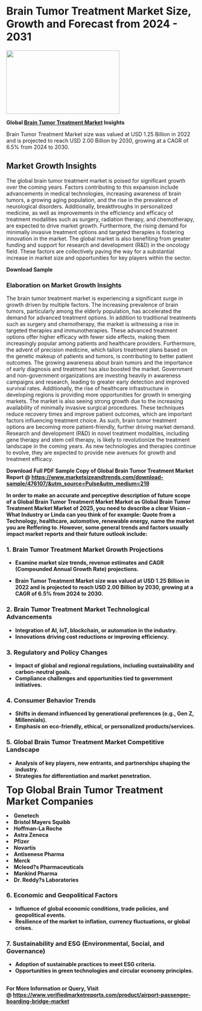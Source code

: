 <H1>Brain Tumor Treatment Market Size, Growth and Forecast from 2024 - 2031</H1><img class="aligncenter size-medium wp-image-584254" src="https://thirdeyenews.in/wp-content/uploads/2024/09/Global-Market-Research-300x168.jpeg" alt="" width="300" height="168" /><p><strong>Global&nbsp;<a href="https://www.marketsizeandtrends.com/download-sample/476107/&amp;utm_source=Pulse&amp;utm_medium=219">Brain Tumor Treatment Market</a> Insights</strong></p><p>Brain Tumor Treatment Market size was valued at USD 1.25 Billion in 2022 and is projected to reach USD 2.00 Billion by 2030, growing at a CAGR of 6.5% from 2024 to 2030.</p><p><h2>Market Growth Insights</h2> The global brain tumor treatment market is poised for significant growth over the coming years. Factors contributing to this expansion include advancements in medical technologies, increasing awareness of brain tumors, a growing aging population, and the rise in the prevalence of neurological disorders. Additionally, breakthroughs in personalized medicine, as well as improvements in the efficiency and efficacy of treatment modalities such as surgery, radiation therapy, and chemotherapy, are expected to drive market growth. Furthermore, the rising demand for minimally invasive treatment options and targeted therapies is fostering innovation in the market. The global market is also benefiting from greater funding and support for research and development (R&D) in the oncology field. These factors are collectively paving the way for a substantial increase in market size and opportunities for key players within the sector. <p><strong>Download Sample</strong></p> <h3>Elaboration on Market Growth Insights</h3> The brain tumor treatment market is experiencing a significant surge in growth driven by multiple factors. The increasing prevalence of brain tumors, particularly among the elderly population, has accelerated the demand for advanced treatment options. In addition to traditional treatments such as surgery and chemotherapy, the market is witnessing a rise in targeted therapies and immunotherapies. These advanced treatment options offer higher efficacy with fewer side effects, making them increasingly popular among patients and healthcare providers. Furthermore, the advent of precision medicine, which tailors treatment plans based on the genetic makeup of patients and tumors, is contributing to better patient outcomes. The growing awareness about brain tumors and the importance of early diagnosis and treatment has also boosted the market. Government and non-government organizations are investing heavily in awareness campaigns and research, leading to greater early detection and improved survival rates. Additionally, the rise of healthcare infrastructure in developing regions is providing more opportunities for growth in emerging markets. The market is also seeing strong growth due to the increasing availability of minimally invasive surgical procedures. These techniques reduce recovery times and improve patient outcomes, which are important factors influencing treatment choice. As such, brain tumor treatment options are becoming more patient-friendly, further driving market demand. Research and development (R&D) in novel treatment modalities, including gene therapy and stem cell therapy, is likely to revolutionize the treatment landscape in the coming years. As new technologies and therapies continue to evolve, they are expected to provide new avenues for growth and treatment efficacy. <p><strong></p><p><span class=""><strong>Download Full PDF Sample Copy of Global Brain Tumor Treatment Market Report</strong> @ <a href="https://www.marketsizeandtrends.com/download-sample/476107/&amp;utm_source=Pulse&amp;utm_medium=219" target="_blank">https://www.marketsizeandtrends.com/download-sample/476107/&amp;utm_source=Pulse&amp;utm_medium=219</a></span></p><p>In order to make an accurate and perceptive description of future scope of a Global&nbsp;Brain Tumor Treatment Market Market as Global&nbsp;Brain Tumor Treatment Market Market of 2025, you need to describe a clear Vision &ndash; What Industry or Linda can you think of for example: Quote from a Technology, healthcare, automotive, renewable energy, name the market you are Reffering to. However, some general trends and factors usually impact market reports and their future outlook include:</p><h3>1.&nbsp;<strong>Brain Tumor Treatment Market Growth Projections</strong></h3><ul><li>Examine market size trends, revenue estimates and CAGR (Compounded Annual Growth Rate) projections.</li><li><p>Brain Tumor Treatment Market size was valued at USD 1.25 Billion in 2022 and is projected to reach USD 2.00 Billion by 2030, growing at a CAGR of 6.5% from 2024 to 2030.</p></li></ul><h3>2.&nbsp;<strong>Brain Tumor Treatment Market Technological Advancements</strong></h3><ul><li>Integration of AI, IoT, blockchain, or automation in the industry.</li><li>Innovations driving cost reductions or improving efficiency.</li></ul><h3>3.&nbsp;<strong>Regulatory and Policy Changes</strong></h3><ul><li>Impact of global and regional regulations, including sustainability and carbon-neutral goals.</li><li>Compliance challenges and opportunities tied to government initiatives.</li></ul><h3>4.&nbsp;<strong>Consumer Behavior Trends</strong></h3><ul><li>Shifts in demand influenced by generational preferences (e.g., Gen Z, Millennials).</li><li>Emphasis on eco-friendly, ethical, or personalized products/services.</li></ul><h3>5.&nbsp;<strong>Global Brain Tumor Treatment Market Competitive Landscape</strong></h3><ul><li>Analysis of key players, new entrants, and partnerships shaping the industry.</li><li>Strategies for differentiation and market penetration.</li></ul><p data-pm-slice="1 1 []"><span style="color: inherit; font-family: inherit; font-size: 25px;">Top Global Brain Tumor Treatment Market Companies</span></p><div class="" data-test-id=""><p><li>Genetech</li><li> Bristol Mayers Squibb</li><li> Hoffman-La Roche</li><li> Astra Zeneca</li><li> Pfizer</li><li> Novartis</li><li> Antisenese Pharma</li><li> Merck</li><li> Mcleod?s Pharmaceuticals</li><li> Mankind Pharma</li><li> Dr. Reddy?s Laboratories</li></p></div><h3>6.&nbsp;<strong>Economic and Geopolitical Factors</strong></h3><ul><li>Influence of global economic conditions, trade policies, and geopolitical events.</li><li>Resilience of the market to inflation, currency fluctuations, or global crises.</li></ul><h3>7.&nbsp;<strong>Sustainability and ESG (Environmental, Social, and Governance)</strong></h3><ul><li>Adoption of sustainable practices to meet ESG criteria.</li><li>Opportunities in green technologies and circular economy principles.</li></ul><h2><strong style="font-size: 14px;">For More Information or Query, Visit @&nbsp;</strong><a style="background-color: #ffffff; font-size: 14px;" href="https://www.marketsizeandtrends.com/report/brain-tumor-treatment-market/" target="_blank">https://www.verifiedmarketreports.com/product/airport-passenger-boarding-bridge-market</a></h2>
